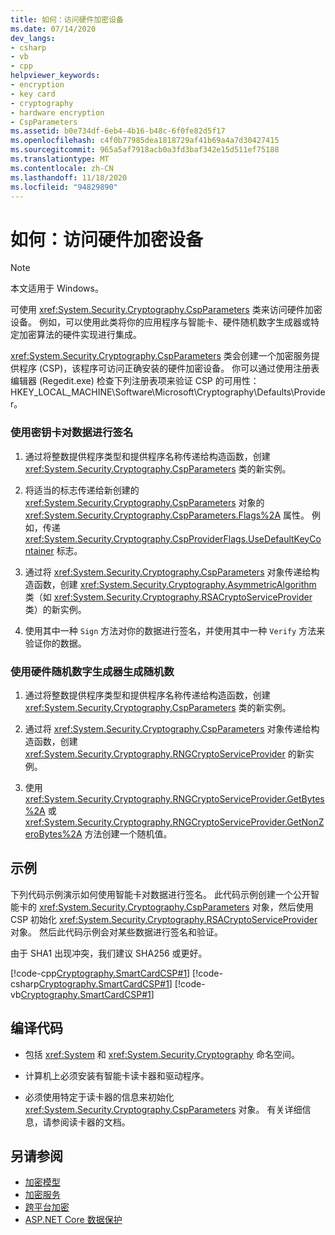 ```yaml
---
title: 如何：访问硬件加密设备
ms.date: 07/14/2020
dev_langs:
- csharp
- vb
- cpp
helpviewer_keywords:
- encryption
- key card
- cryptography
- hardware encryption
- CspParameters
ms.assetid: b0e734df-6eb4-4b16-b48c-6f0fe82d5f17
ms.openlocfilehash: c4f0b77985dea1818729af41b69a4a7d30427415
ms.sourcegitcommit: 965a5af7918acb0a3fd3baf342e15d511ef75188
ms.translationtype: MT
ms.contentlocale: zh-CN
ms.lasthandoff: 11/18/2020
ms.locfileid: "94829890"
---
```

# <a name="how-to-access-hardware-encryption-devices"></a>如何：访问硬件加密设备

> [!NOTE]
> 本文适用于 Windows。

可使用 <xref:System.Security.Cryptography.CspParameters> 类来访问硬件加密设备。 例如，可以使用此类将你的应用程序与智能卡、硬件随机数字生成器或特定加密算法的硬件实现进行集成。  

<xref:System.Security.Cryptography.CspParameters> 类会创建一个加密服务提供程序 (CSP)，该程序可访问正确安装的硬件加密设备。  你可以通过使用注册表编辑器 (Regedit.exe) 检查下列注册表项来验证 CSP 的可用性：HKEY_LOCAL_MACHINE\Software\Microsoft\Cryptography\Defaults\Provider。  
  
### <a name="to-sign-data-using-a-key-card"></a>使用密钥卡对数据进行签名  
  
1. 通过将整数提供程序类型和提供程序名称传递给构造函数，创建 <xref:System.Security.Cryptography.CspParameters> 类的新实例。  
  
2. 将适当的标志传递给新创建的 <xref:System.Security.Cryptography.CspParameters> 对象的 <xref:System.Security.Cryptography.CspParameters.Flags%2A> 属性。  例如，传递 <xref:System.Security.Cryptography.CspProviderFlags.UseDefaultKeyContainer> 标志。  
  
3. 通过将 <xref:System.Security.Cryptography.CspParameters> 对象传递给构造函数，创建 <xref:System.Security.Cryptography.AsymmetricAlgorithm> 类（如 <xref:System.Security.Cryptography.RSACryptoServiceProvider> 类）的新实例。  
  
4. 使用其中一种 `Sign` 方法对你的数据进行签名，并使用其中一种 `Verify` 方法来验证你的数据。  
  
### <a name="to-generate-a-random-number-using-a-hardware-random-number-generator"></a>使用硬件随机数字生成器生成随机数  
  
1. 通过将整数提供程序类型和提供程序名称传递给构造函数，创建 <xref:System.Security.Cryptography.CspParameters> 类的新实例。  
  
2. 通过将 <xref:System.Security.Cryptography.CspParameters> 对象传递给构造函数，创建 <xref:System.Security.Cryptography.RNGCryptoServiceProvider> 的新实例。  
  
3. 使用 <xref:System.Security.Cryptography.RNGCryptoServiceProvider.GetBytes%2A> 或 <xref:System.Security.Cryptography.RNGCryptoServiceProvider.GetNonZeroBytes%2A> 方法创建一个随机值。  
  
## <a name="example"></a>示例

下列代码示例演示如何使用智能卡对数据进行签名。  此代码示例创建一个公开智能卡的 <xref:System.Security.Cryptography.CspParameters> 对象，然后使用 CSP 初始化 <xref:System.Security.Cryptography.RSACryptoServiceProvider> 对象。  然后此代码示例会对某些数据进行签名和验证。  

由于 SHA1 出现冲突，我们建议 SHA256 或更好。
  
[!code-cpp[Cryptography.SmartCardCSP#1](../../../samples/snippets/cpp/VS_Snippets_CLR/Cryptography.SmartCardCSP/CPP/Cryptography.SmartCardCSP.cpp#1)]
[!code-csharp[Cryptography.SmartCardCSP#1](../../../samples/snippets/csharp/VS_Snippets_CLR/Cryptography.SmartCardCSP/CS/example.cs#1)]
[!code-vb[Cryptography.SmartCardCSP#1](../../../samples/snippets/visualbasic/VS_Snippets_CLR/Cryptography.SmartCardCSP/VB/example.vb#1)]  
  
## <a name="compiling-the-code"></a>编译代码  
  
- 包括 <xref:System> 和 <xref:System.Security.Cryptography> 命名空间。  
  
- 计算机上必须安装有智能卡读卡器和驱动程序。  
  
- 必须使用特定于读卡器的信息来初始化 <xref:System.Security.Cryptography.CspParameters> 对象。  有关详细信息，请参阅读卡器的文档。

## <a name="see-also"></a>另请参阅

- [加密模型](cryptography-model.md)
- [加密服务](cryptographic-services.md)
- [跨平台加密](cross-platform-cryptography.md)
- [ASP.NET Core 数据保护](/aspnet/core/security/data-protection/introduction)
